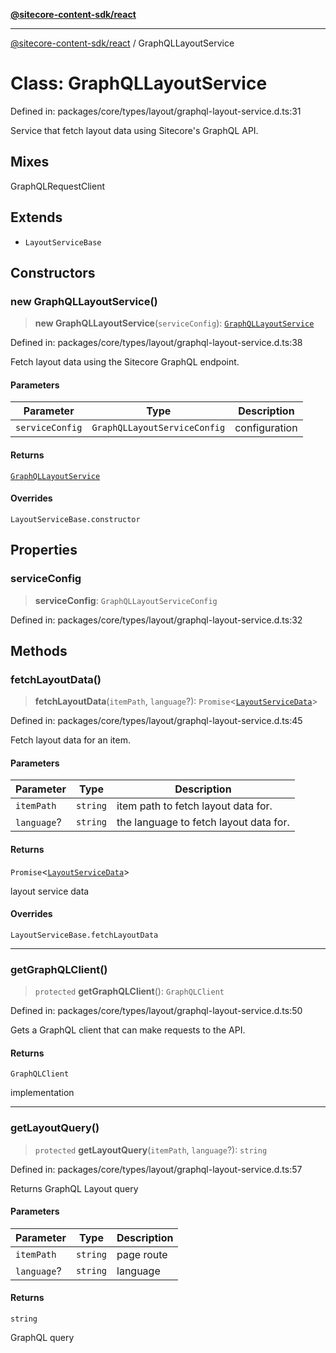 [**@sitecore-content-sdk/react**](../README.md)

***

[@sitecore-content-sdk/react](../README.md) / GraphQLLayoutService

# Class: GraphQLLayoutService

Defined in: packages/core/types/layout/graphql-layout-service.d.ts:31

Service that fetch layout data using Sitecore's GraphQL API.

## Mixes

GraphQLRequestClient

## Extends

- `LayoutServiceBase`

## Constructors

### new GraphQLLayoutService()

> **new GraphQLLayoutService**(`serviceConfig`): [`GraphQLLayoutService`](GraphQLLayoutService.md)

Defined in: packages/core/types/layout/graphql-layout-service.d.ts:38

Fetch layout data using the Sitecore GraphQL endpoint.

#### Parameters

| Parameter | Type | Description |
| ------ | ------ | ------ |
| `serviceConfig` | `GraphQLLayoutServiceConfig` | configuration |

#### Returns

[`GraphQLLayoutService`](GraphQLLayoutService.md)

#### Overrides

`LayoutServiceBase.constructor`

## Properties

### serviceConfig

> **serviceConfig**: `GraphQLLayoutServiceConfig`

Defined in: packages/core/types/layout/graphql-layout-service.d.ts:32

## Methods

### fetchLayoutData()

> **fetchLayoutData**(`itemPath`, `language`?): `Promise`\<[`LayoutServiceData`](../interfaces/LayoutServiceData.md)\>

Defined in: packages/core/types/layout/graphql-layout-service.d.ts:45

Fetch layout data for an item.

#### Parameters

| Parameter | Type | Description |
| ------ | ------ | ------ |
| `itemPath` | `string` | item path to fetch layout data for. |
| `language`? | `string` | the language to fetch layout data for. |

#### Returns

`Promise`\<[`LayoutServiceData`](../interfaces/LayoutServiceData.md)\>

layout service data

#### Overrides

`LayoutServiceBase.fetchLayoutData`

***

### getGraphQLClient()

> `protected` **getGraphQLClient**(): `GraphQLClient`

Defined in: packages/core/types/layout/graphql-layout-service.d.ts:50

Gets a GraphQL client that can make requests to the API.

#### Returns

`GraphQLClient`

implementation

***

### getLayoutQuery()

> `protected` **getLayoutQuery**(`itemPath`, `language`?): `string`

Defined in: packages/core/types/layout/graphql-layout-service.d.ts:57

Returns GraphQL Layout query

#### Parameters

| Parameter | Type | Description |
| ------ | ------ | ------ |
| `itemPath` | `string` | page route |
| `language`? | `string` | language |

#### Returns

`string`

GraphQL query
